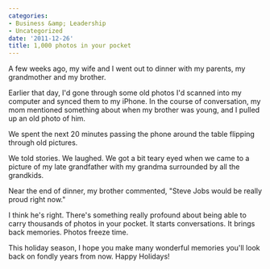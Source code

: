 ```yaml
---
categories:
- Business &amp; Leadership
- Uncategorized
date: '2011-12-26'
title: 1,000 photos in your pocket
---
```


A few weeks ago, my wife and I went out to dinner with my parents, my grandmother and my brother.

Earlier that day, I'd gone through some old photos I'd scanned into my computer and synced them to my iPhone. In the course of conversation, my mom mentioned something about when my brother was young, and I pulled up an old photo of him.

We spent the next 20 minutes passing the phone around the table flipping through old pictures.

We told stories. We laughed. We got a bit teary eyed when we came to a picture of my late grandfather with my grandma surrounded by all the grandkids.

Near the end of dinner, my brother commented, "Steve Jobs would be really proud right now."

I think he's right. There's something really profound about being able to carry thousands of photos in your pocket. It starts conversations. It brings back memories. Photos freeze time.

This holiday season, I hope you make many wonderful memories you'll look back on fondly years from now. Happy Holidays!